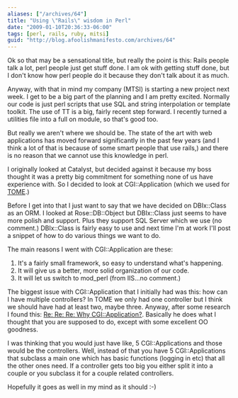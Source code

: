 ```yaml
---
aliases: ["/archives/64"]
title: "Using \"Rails\" wisdom in Perl"
date: "2009-01-10T20:36:33-06:00"
tags: [perl, rails, ruby, mitsi]
guid: "http://blog.afoolishmanifesto.com/archives/64"
---
```

Ok so that may be a sensational title, but really the point is this: Rails
people talk a lot, perl people just get stuff done. I am ok with getting stuff
done, but I don't know how perl people do it because they don't talk about it as
much.

Anyway, with that in mind my company (MTSI) is starting a new project next week.
I get to be a big part of the planning and I am pretty excited. Normally our
code is just perl scripts that use SQL and string interpolation or template
toolkit. The use of TT is a big, fairly recent step forward. I recently turned a
utilities file into a full on module, so that's good too.

But really we aren't where we should be. The state of the art with web
applications has moved forward significantly in the past few years (and I think
a lot of that is because of some smart people that use rails,) and there is no
reason that we cannot use this knowledge in perl.

I originally looked at Catalyst, but decided against it because my boss thought
it was a pretty big commitment for something none of us have experience with. So
I decided to look at CGI::Application (which we used for
[TOME](http://code.google.com/p/ptome).)

Before I get into that I just want to say that we have decided on DBIx::Class as
an ORM. I looked at Rose::DB::Object but DBIx::Class just seems to have more
polish and support. Plus they support SQL Server which we use (no comment.)
DBIx::Class is fairly easy to use and next time I'm at work I'll post a snippet
of how to do various things we want to do.

The main reasons I went with CGI::Application are these:

1. It's a fairly small framework, so easy to understand what's happening.
2. It will give us a better, more solid organization of our code.
3. It will let us switch to mod\_perl (from IIS...no comment.)

The biggest issue with CGI::Application that I initially had was this: how can I
have multiple controllers? In TOME we only had one controller but I think we
should have had at least two, maybe three. Anyway, after some research I found
this: [Re: Re: Re: Why
CGI::Application?](http://www.perlmonks.org/index.pl?node_id=321064). Basically
he does what I thought that you are supposed to do, except with some excellent
OO goodness.

I was thinking that you would just have like, 5 CGI::Applications and those
would be the controllers. Well, instead of that you have 5 CGI::Applications
that subclass a main one which has basic functions (logging in etc) that all the
other ones need. If a controller gets too big you either split it into a couple
or you subclass it for a couple related controllers.

Hopefully it goes as well in my mind as it should :-)
